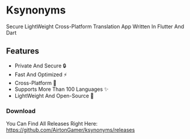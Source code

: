 # Ksynonyms

Secure LightWeight Cross-Platform Translation App Written In Flutter And Dart 

## Features

- Private And Secure 🔒
- Fast And Optimized ⚡
- Cross-Platform 📱
- Supports More Than 100 Languages ✨
- LightWeight And Open-Source 🦄

### Download

You Can Find All Releases Right Here:
https://github.com/AirtonGamer/ksynonyms/releases
